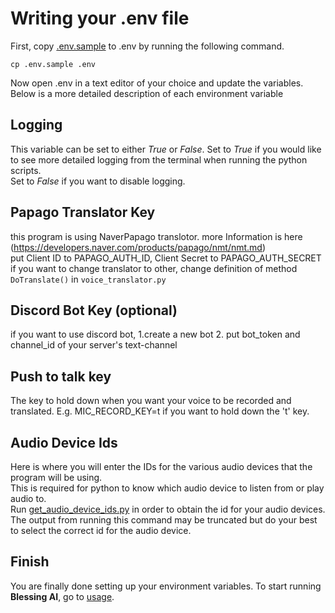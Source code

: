 # Writing your .env file

First, copy [.env.sample](../.env.sample) to .env by running the following command.

```cp .env.sample .env```

Now open .env in a text editor of your choice and update the variables. Below is a more detailed description of each environment variable

## Logging 

This variable can be set to either _True_ or _False_. Set to _True_ if you would like to see more detailed logging from the terminal when running the python scripts.  
Set to _False_ if you want to disable logging.


## Papago Translator Key

this program is using NaverPapago translotor. more Information is here (https://developers.naver.com/products/papago/nmt/nmt.md)  
put Client ID to PAPAGO_AUTH_ID, Client Secret to PAPAGO_AUTH_SECRET  
if you want to change translator to other, change definition of method `DoTranslate()` in `voice_translator.py`  

## Discord Bot Key (optional)
if you want to use discord bot, 1.create a new bot 2. put bot_token and channel_id of your server's text-channel

## Push to talk key

The key to hold down when you want your voice to be recorded and translated. E.g. MIC_RECORD_KEY=t if you want to hold down the 't' key.

## Audio Device Ids

Here is where you will enter the IDs for the various audio devices that the program will be using.  
This is required for python to know which audio device to listen from or play audio to.  
Run [get_audio_device_ids.py](../src/modules/get_audio_device_ids.py) in order to obtain the id for your audio devices.  
The output from running this command may be truncated but do your best to select the correct id for the audio device.  

<!-- ## Voicevox Settings

Choose which speaker to use from Voicevox by updating VOICE_ID. 
Send a curl request to get a list of all speaker IDs and their corresponding speakers.
Replace <VOICEVOX_BASE_URL> with the url that Voicevox is hosted at.

```curl <VOICEVOX_BASE_URL>/speakers```

Feel free to adjust the scaling of the speaker's volume, speed or intonation as well.

## Subtitle Settings

RECORD_TIMEOUT is the max number of seconds for [Audio Subtitler](../src/subtitler.py) to listen for before passing the audio to Whisper.

PHRASE_TIMEOUT is the max number of seconds between subtitles before starting a new one.

REQUEST_TIMEOUT is the max number of seconds to wait for a translation response from Whisper before dropping the request.
This is useful if you do not want old subtitles that took too long to process to overwrite current ones.

OFFSET_X and OFFSET_Y is the number of pixels from the bottom middle of the screen for subtitles to be displayed.

SUBTITLE_FONT_SIZE and SUBTITLE_COLOR is self explanatory.

SUBTITLE_BG_COLOR is the background color of your subtitles

SACRIFICIAL_COLOR is the color that will be considered transparent. This is for the subtitles to appear without python's tkinter window showing up and blocking the screen.

SACRIFICIAL_COLOR can be set to the same color as SUBTITLE_BG_COLOR so that subtitles will not have a background color.
SUBTITLE_COLOR shouldn't be set to the same color as SACRIFICIAL_COLOR as this will cause your subtitles to be invisible.
 -->
 
## Finish

You are finally done setting up your environment variables. To start running **Blessing AI**, go to [usage](../README.md#Usage).
